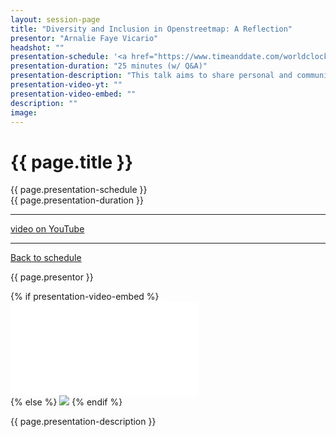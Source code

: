 ```yaml
---
layout: session-page
title: "Diversity and Inclusion in Openstreetmap: A Reflection"
presentor: "Arnalie Faye Vicario" 
headshot: ""
presentation-schedule: '<a href="https://www.timeanddate.com/worldclock/fixedtime.html?iso=2021-11-13T05:40:00Z">13 Nov 2021, 13:40 UTC+8</a>'
presentation-duration: "25 minutes (w/ Q&A)"
presentation-description: "This talk aims to share personal and community reflections on the topic of diversity and inclusion (D&I) in openstreetmap (global and local). We will present some initiatives (global and local) that have been conducted in pursuit of D&I, including challenges, key takeaways and recommendations in moving forward."
presentation-video-yt: ""
presentation-video-embed: ""
description: ""
image:
---
```


<h1 class="color-pnm-blue">{{ page.title }}</h1>
<div class="row my-4">
<section class="col-lg-3">
<p class="small">{{ page.presentation-schedule }}<br>
{{ page.presentation-duration }}
</p>
<hr>
<p class="small">
<a href="{{ page.presentation-video-yt }}">video on YouTube</a>
</p>
<hr>
<p class="small"><a href="{{ site.baseurl }}/programme/">Back to schedule</a>
</p>
</section>
<section class="col-lg-9">
<p>{{ page.presentor }}</p>
{% if presentation-video-embed %}
<div class="embed-responsive embed-responsive-16by9">
<iframe class="mb-4 embed-responsive-item" src="{{ page.presentation-video-embed }}" frameborder="0" allow="accelerometer; autoplay; clipboard-write; encrypted-media; gyroscope; picture-in-picture" allowfullscreen></iframe>
</div>
{% else %}
<img class="img-fluid border border-primary rounded p-2" src="{{ site.baseurl }}/assets/img/site/pnm21-vid-placeholder.png">
{% endif %}
<p class="mt-4">{{ page.presentation-description }}
</p>
</section>
</div>